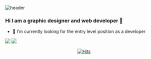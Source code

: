 ![header](https://capsule-render.vercel.app/api?text=Hello%World!&fontAlignY=20&desc=Desc&descAlignY=40)

### Hi I am a graphic designer and web developer 👋

- 🔭 I’m currently looking for the entry level position as a developer


<!--
**juneyoungMiller/juneyoungMiller** is a ✨ _special_ ✨ repository because its `README.md` (this file) appears on your GitHub profile.

Here are some ideas to get you started:

- 🔭 I’m currently working on ...
- 🌱 I’m currently learning ...
- 👯 I’m looking to collaborate on ...
- 🤔 I’m looking for help with ...
- 💬 Ask me about ...
- 📫 How to reach me: ...
- 😄 Pronouns: ...
- ⚡ Fun fact: ...
-->

<img src="https://img.shields.io/badge/Java-3766AB?style=flat-square&logo=Java&logoColor=white"> 
<img src="https://img.shields.io/badge/Spring-green?style=flat-square&logo=Spring&logoColor=white"> 

 <div align=center>
	
  [![Hits](https://hits.seeyoufarm.com/api/count/incr/badge.svg?url=https%3A%2F%2Fgithub.com%2Fzzsza)](https://hits.seeyoufarm.com) 
	
  </div>
  

